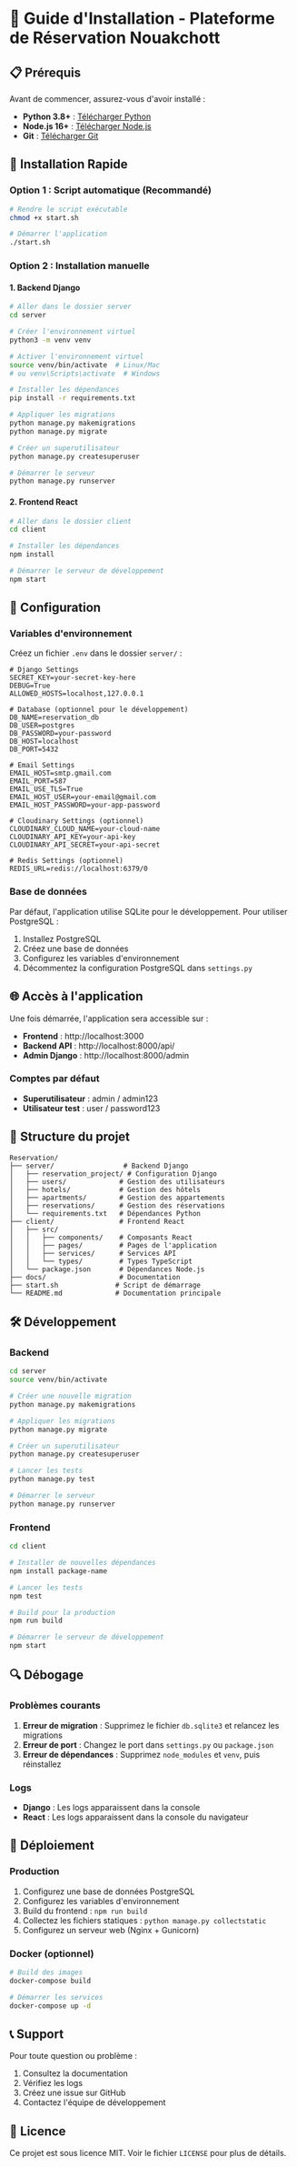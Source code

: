# 🏨 Guide d'Installation - Plateforme de Réservation Nouakchott

## 📋 Prérequis

Avant de commencer, assurez-vous d'avoir installé :

- **Python 3.8+** : [Télécharger Python](https://www.python.org/downloads/)
- **Node.js 16+** : [Télécharger Node.js](https://nodejs.org/)
- **Git** : [Télécharger Git](https://git-scm.com/)

## 🚀 Installation Rapide

### Option 1 : Script automatique (Recommandé)

```bash
# Rendre le script exécutable
chmod +x start.sh

# Démarrer l'application
./start.sh
```

### Option 2 : Installation manuelle

#### 1. Backend Django

```bash
# Aller dans le dossier server
cd server

# Créer l'environnement virtuel
python3 -m venv venv

# Activer l'environnement virtuel
source venv/bin/activate  # Linux/Mac
# ou venv\Scripts\activate  # Windows

# Installer les dépendances
pip install -r requirements.txt

# Appliquer les migrations
python manage.py makemigrations
python manage.py migrate

# Créer un superutilisateur
python manage.py createsuperuser

# Démarrer le serveur
python manage.py runserver
```

#### 2. Frontend React

```bash
# Aller dans le dossier client
cd client

# Installer les dépendances
npm install

# Démarrer le serveur de développement
npm start
```

## 🔧 Configuration

### Variables d'environnement

Créez un fichier `.env` dans le dossier `server/` :

```env
# Django Settings
SECRET_KEY=your-secret-key-here
DEBUG=True
ALLOWED_HOSTS=localhost,127.0.0.1

# Database (optionnel pour le développement)
DB_NAME=reservation_db
DB_USER=postgres
DB_PASSWORD=your-password
DB_HOST=localhost
DB_PORT=5432

# Email Settings
EMAIL_HOST=smtp.gmail.com
EMAIL_PORT=587
EMAIL_USE_TLS=True
EMAIL_HOST_USER=your-email@gmail.com
EMAIL_HOST_PASSWORD=your-app-password

# Cloudinary Settings (optionnel)
CLOUDINARY_CLOUD_NAME=your-cloud-name
CLOUDINARY_API_KEY=your-api-key
CLOUDINARY_API_SECRET=your-api-secret

# Redis Settings (optionnel)
REDIS_URL=redis://localhost:6379/0
```

### Base de données

Par défaut, l'application utilise SQLite pour le développement. Pour utiliser PostgreSQL :

1. Installez PostgreSQL
2. Créez une base de données
3. Configurez les variables d'environnement
4. Décommentez la configuration PostgreSQL dans `settings.py`

## 🌐 Accès à l'application

Une fois démarrée, l'application sera accessible sur :

- **Frontend** : http://localhost:3000
- **Backend API** : http://localhost:8000/api/
- **Admin Django** : http://localhost:8000/admin

### Comptes par défaut

- **Superutilisateur** : admin / admin123
- **Utilisateur test** : user / password123

## 📁 Structure du projet

```
Reservation/
├── server/                 # Backend Django
│   ├── reservation_project/ # Configuration Django
│   ├── users/             # Gestion des utilisateurs
│   ├── hotels/            # Gestion des hôtels
│   ├── apartments/        # Gestion des appartements
│   ├── reservations/      # Gestion des réservations
│   └── requirements.txt   # Dépendances Python
├── client/                # Frontend React
│   ├── src/
│   │   ├── components/    # Composants React
│   │   ├── pages/         # Pages de l'application
│   │   ├── services/      # Services API
│   │   └── types/         # Types TypeScript
│   └── package.json       # Dépendances Node.js
├── docs/                  # Documentation
├── start.sh              # Script de démarrage
└── README.md             # Documentation principale
```

## 🛠️ Développement

### Backend

```bash
cd server
source venv/bin/activate

# Créer une nouvelle migration
python manage.py makemigrations

# Appliquer les migrations
python manage.py migrate

# Créer un superutilisateur
python manage.py createsuperuser

# Lancer les tests
python manage.py test

# Démarrer le serveur
python manage.py runserver
```

### Frontend

```bash
cd client

# Installer de nouvelles dépendances
npm install package-name

# Lancer les tests
npm test

# Build pour la production
npm run build

# Démarrer le serveur de développement
npm start
```

## 🔍 Débogage

### Problèmes courants

1. **Erreur de migration** : Supprimez le fichier `db.sqlite3` et relancez les migrations
2. **Erreur de port** : Changez le port dans `settings.py` ou `package.json`
3. **Erreur de dépendances** : Supprimez `node_modules` et `venv`, puis réinstallez

### Logs

- **Django** : Les logs apparaissent dans la console
- **React** : Les logs apparaissent dans la console du navigateur

## 🚀 Déploiement

### Production

1. Configurez une base de données PostgreSQL
2. Configurez les variables d'environnement
3. Build du frontend : `npm run build`
4. Collectez les fichiers statiques : `python manage.py collectstatic`
5. Configurez un serveur web (Nginx + Gunicorn)

### Docker (optionnel)

```bash
# Build des images
docker-compose build

# Démarrer les services
docker-compose up -d
```

## 📞 Support

Pour toute question ou problème :

1. Consultez la documentation
2. Vérifiez les logs
3. Créez une issue sur GitHub
4. Contactez l'équipe de développement

## 📝 Licence

Ce projet est sous licence MIT. Voir le fichier `LICENSE` pour plus de détails. 